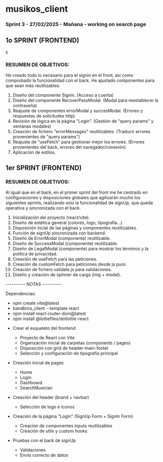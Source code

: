 # musikos_client
### Sprint 3 - 27/02/2025 - Mañana - working on search page

## 1o SPRINT (FRONTEND)
s
### RESUMEN DE OBJETIVOS:

He creado todo lo necesario para el signin en el front, así como comprobado la funcionalidad con el back. He ajustado componentes para que sean más reutilizables.

1. Diseño del componente Signin.
    (Acceso a cuenta)
2. Diseño del componente RecoverPassModal.
    (Modal para reestablecer la contraseña)
3. Reajuste de componentes errorModal y succesModal.
    (Errores y respuestas de solicitudes http)
4. Revisión de lógica en la página "Login".
    (Gestión de "query params" y ventanas modales)
5. Creación de fichero "errorMessages" reutilizables.
    (Traducir errores provenientes de "query params")
6. Reajuste de "useFetch" para gestionar mejor los errores.
    (Errores provenientes del back, errores del navegador/conexión)
7. Aplicación de estilos.

## 1er SPRINT (FRONTEND)

### RESUMEN DE OBJETIVOS:

Al igual que en el back, en el primer sprint del front me he centrado en configuraciones y disposiciones globales que agilizarán mucho los siguientes sprints, realizando solo la funcionalidad de signUp, que queda operativa y sincronizada con el back.

1. Inicialización del proyecto (react/vite).
2. Diseño de estética general (colores, logo, tipografía...)
3. Disposición incial de las páginas y componentes reutilizables.
4. Función de signUp sincronizada con backend.
5. Diseño de ErrorModal (componente) reutilizable.
6. Diseño de SuccessModal (componente) reutilizable.
7. Diseño de LegalModal (componente) para mostrar los términos y la política de privacidad.
8. Creación de useFetch para las peticiones.
9. Creación de customFetch para peticiones desde js puro.
10. Creación de fichero validate.js para validaciones.
11. Diseño y creación de spinner de carga (img + modal).


---------- NOTAS ----------

Dependencias:

- npm create vite@latest 
- bandbros_client --template react
- npm install react-router-dom@latest
- npm install @lottiefiles/dotlottie-react

* Crear el esqueleto del frontend
    - Proyecto de React con Vite
    - Organización inicial de carpetas (components / pages)
    - Disposición con grid de header-main-footer
    - Selección y configuración de tipografía principal

* Creación inicial de pages
    - Home
    - Login
    - Dashboard
    - SearchMusician

* Creación del header (brand + navbar)
    - Selección de logo e iconos

* Creación de la página "Login" (SignUp Form + SignIn Form)
    - Creación de componentes inputs reutilizables
    - Creación de utils y custom hooks

* Pruebas con el back de signUp
    - Validaciones
    - Envío correcto de datos